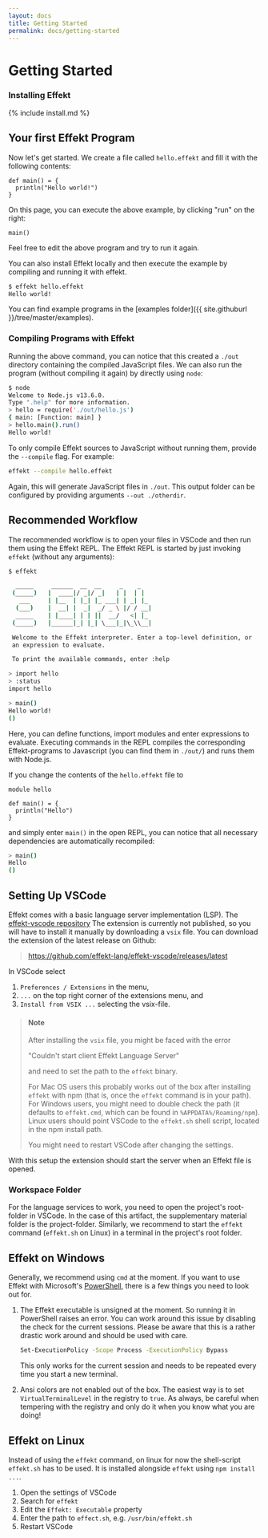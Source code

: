 ```yaml
---
layout: docs
title: Getting Started
permalink: docs/getting-started
---
```


# Getting Started

### Installing Effekt
{% include install.md %}

## Your first Effekt Program
Now let's get started. We create a file called `hello.effekt` and fill it
with the following contents:

```
def main() = {
  println("Hello world!")
}
```
On this page, you can execute the above example, by clicking "run" on the right:
```effekt:repl
main()
```
Feel free to edit the above program and try to run it again.

You can also install Effekt locally and then
execute the example by compiling and running it with effekt.

```bash
$ effekt hello.effekt
Hello world!
```

You can find example programs in the [examples folder]({{ site.githuburl }}/tree/master/examples).


### Compiling Programs with Effekt
Running the above command, you can
notice that this created a `./out` directory containing the compiled
JavaScript files. We can also run the program (without compiling it again)
by directly using `node`:
```bash
$ node
Welcome to Node.js v13.6.0.
Type ".help" for more information.
> hello = require('./out/hello.js')
{ main: [Function: main] }
> hello.main().run()
Hello world!
```

To only compile Effekt sources to JavaScript without running them,
 provide the `--compile` flag. For example:

```bash
effekt --compile hello.effekt
```
Again, this will generate JavaScript files in `./out`. This output folder can
be configured by providing arguments `--out ./otherdir`.



## Recommended Workflow
The recommended workflow is to open your files in VSCode and then
run them using the Effekt REPL.
The Effekt REPL is started by just invoking `effekt` (without any arguments):

```bash
$ effekt

  _____     ______  __  __     _    _
 (_____)   |  ____|/ _|/ _|   | |  | |
   ___     | |__  | |_| |_ ___| | _| |_
  (___)    |  __| |  _|  _/ _ \ |/ / __|
  _____    | |____| | | ||  __/   <| |_
 (_____)   |______|_| |_| \___|_|\_\\__|

 Welcome to the Effekt interpreter. Enter a top-level definition, or
 an expression to evaluate.

 To print the available commands, enter :help

> import hello
> :status
import hello

> main()
Hello world!
()
```
Here, you can define functions, import modules and enter expressions to evaluate.
Executing commands in the REPL compiles the corresponding Effekt-programs
to Javascript (you can find them in `./out/`) and runs them with Node.js.

If you change the contents of the `hello.effekt` file to
```effekt:sketch
module hello

def main() = {
  println("Hello")
}
```
and simply enter `main()` in the open REPL,
you can notice that all necessary dependencies are automatically
recompiled:
```bash
> main()
Hello
()
```

## Setting Up VSCode
Effekt comes with a basic language server implementation (LSP).
The [effekt-vscode repository](https://github.com/effekt-lang/effekt-vscode)
The extension is currently not published, so you will have to install it
manually by downloading a `vsix` file.
You can download the extension of the latest release on Github:

> <https://github.com/effekt-lang/effekt-vscode/releases/latest>

In VSCode select

1. `Preferences / Extensions` in the menu,
2. `...` on the top right corner of the extensions menu, and
3. `Install from VSIX ...` selecting the vsix-file.

> #### Note
> After installing the `vsix` file, you might be faced with the error
>
> "Couldn't start client Effekt Language Server"
>
> and need to set the path to the `effekt` binary.
>
> For Mac OS users this probably works out of the box after installing `effekt`
> with npm (that is, once the `effekt` command is in your path). For Windows users,
> you might need to double check the path (it defaults to `effekt.cmd`, which can
> be found in `%APPDATA%/Roaming/npm`). Linux users should point VSCode to the
> `effekt.sh` shell script, located in the npm install path.
>
> You might need to restart VSCode after changing the settings.

With this setup the extension should start the server when an Effekt file is opened.

### Workspace Folder
For the language services to work, you need to open the project's root-folder in VSCode.
In the case of this artifact, the supplementary material folder is the project-folder.
Similarly, we recommend to start the `effekt` command (`effekt.sh` on Linux) in a terminal
in the project's root folder.

## Effekt on Windows
Generally, we recommend using `cmd` at the moment.
If you want to use Effekt with Microsoft's [PowerShell](https://docs.microsoft.com/en-us/powershell/),
there is a few things you need to look out for.

1. The Effekt executable is unsigned at the moment. So running it in PowerShell
   raises an error. You can work around this issue by disabling the check for
   the current sessions. Please be aware that this is a rather drastic
   work around and should be used with care.
   ```bash
   Set-ExecutionPolicy -Scope Process -ExecutionPolicy Bypass
   ```
   This only works for the current session and needs to be repeated every
   time you start a new terminal.

2. Ansi colors are not enabled out of the box.
   The easiest way is to set `VirtualTerminalLevel` in the registry to `true`.
   As always, be careful when tempering with the registry and only do it
   when you know what you are doing!

## Effekt on Linux
Instead of using the `effekt` command, on linux for now the shell-script
`effekt.sh` has to be used. It is installed alongside `effekt` using
`npm install ...`.

1. Open the settings of VSCode
2. Search for `effekt`
3. Edit the `Effekt: Executable` property
4. Enter the path to `effect.sh`, e.g. `/usr/bin/effekt.sh`
5. Restart VSCode
